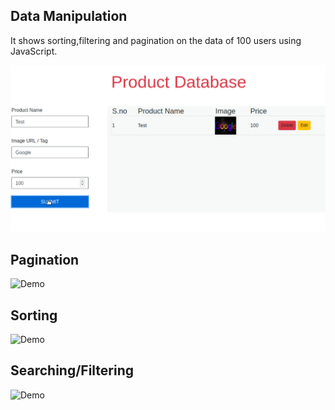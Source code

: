 ## Data Manipulation

It shows sorting,filtering and pagination on the data of 100 users using JavaScript.

![Home Page](https://github.com/lalitsheoran/p-projects/blob/master/Product-Database/references/home.png)


## Pagination

![Demo](https://i.imgur.com/IuWSdml.gif)

## Sorting

![Demo](https://i.imgur.com/B6lonZf.gif)

## Searching/Filtering

![Demo](https://i.imgur.com/kuNvDRb.gif)



